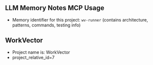 
## LLM Memory Notes MCP Usage
- Memory identifier for this project: `wv-runner` (contains architecture, patterns, commands, testing info)

## WorkVector
- Project name is: WorkVector
- project_relative_id=7